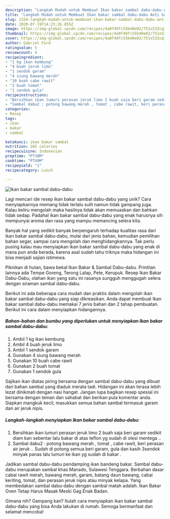 ```yaml
---
description: "Langkah Mudah untuk Membuat Ikan bakar sambal dabu-dabu Anti Gagal"
title: "Langkah Mudah untuk Membuat Ikan bakar sambal dabu-dabu Anti Gagal"
slug: 1324-langkah-mudah-untuk-membuat-ikan-bakar-sambal-dabu-dabu-anti-gagal
date: 2020-07-19T14:23:26.855Z
image: https://img-global.cpcdn.com/recipes/4a0f49fc55b40e02/751x532cq70/ikan-bakar-sambal-dabu-dabu-foto-resep-utama.jpg
thumbnail: https://img-global.cpcdn.com/recipes/4a0f49fc55b40e02/751x532cq70/ikan-bakar-sambal-dabu-dabu-foto-resep-utama.jpg
cover: https://img-global.cpcdn.com/recipes/4a0f49fc55b40e02/751x532cq70/ikan-bakar-sambal-dabu-dabu-foto-resep-utama.jpg
author: Gabriel Ford
ratingvalue: 5
reviewcount: 4
recipeingredient:
- "1 kg ikan kembung"
- "4 buah jeruk limo"
- "1 sendok garam"
- "4 siung bawang merah"
- "10 buah cabe rawit"
- "2 buah tomat"
- "1 sendok gula"
recipeinstructions:
- "Bersihkan ikan lumuri perasan jeruk limo 2 buah saja beri garam sedikit diam kan sebentar lalu bakar di atas teflon yg sudah di olesi mentega .."
- "Sambal dabu2 : potong bawang merah , tomat , cabe rawit, beri perasan air jeruk .. Sudah di potong semua beri garam, gula dan kasih 3sendok minyak panas lalu lumuri ke ikan yg sudah di bakar ."
categories:
- Resep
tags:
- ikan
- bakar
- sambal

katakunci: ikan bakar sambal 
nutrition: 265 calories
recipecuisine: Indonesian
preptime: "PT38M"
cooktime: "PT49M"
recipeyield: "1"
recipecategory: Lunch

---
```



![Ikan bakar sambal dabu-dabu](https://img-global.cpcdn.com/recipes/4a0f49fc55b40e02/751x532cq70/ikan-bakar-sambal-dabu-dabu-foto-resep-utama.jpg)

Lagi mencari ide resep ikan bakar sambal dabu-dabu yang unik? Cara menyiapkannya memang tidak terlalu sulit namun tidak gampang juga. Kalau keliru mengolah maka hasilnya tidak akan memuaskan dan bahkan tidak sedap. Padahal ikan bakar sambal dabu-dabu yang enak harusnya sih mempunyai aroma dan rasa yang mampu memancing selera kita.

Banyak hal yang sedikit banyak berpengaruh terhadap kualitas rasa dari ikan bakar sambal dabu-dabu, mulai dari jenis bahan, kemudian pemilihan bahan segar, sampai cara mengolah dan menghidangkannya. Tak perlu pusing kalau mau menyiapkan ikan bakar sambal dabu-dabu yang enak di mana pun anda berada, karena asal sudah tahu triknya maka hidangan ini bisa menjadi sajian istimewa.

Piknikan di hutan, bawa bekal Ikan Bakar &amp; Sambal Dabu-dabu. Printilan lainnya ada Tempe Goreng, Terong Lalap, Pete, Kerupuk. Resep Ikan Bakar Dabu-Dabu, olahan ikan yang satu ini rasanya sungguh menggugah selera dengan siraman sambal dabu-dabu.


Berikut ini ada beberapa cara mudah dan praktis dalam mengolah ikan bakar sambal dabu-dabu yang siap dikreasikan. Anda dapat membuat Ikan bakar sambal dabu-dabu memakai 7 jenis bahan dan 2 tahap pembuatan. Berikut ini cara dalam menyiapkan hidangannya.

<!--inarticleads1-->

##### Bahan-bahan dan bumbu yang diperlukan untuk menyiapkan Ikan bakar sambal dabu-dabu:

1. Ambil 1 kg ikan kembung
1. Ambil 4 buah jeruk limo
1. Ambil 1 sendok garam
1. Gunakan 4 siung bawang merah
1. Gunakan 10 buah cabe rawit
1. Gunakan 2 buah tomat
1. Gunakan 1 sendok gula


Sajikan ikan diatas piring bersama dengan sambal dabu-dabu yang dibuat dari bahan sambal yang diaduk merata tadi. Hidangan ini akan terasa lebih lezat dinikmati dengan nasi hangat. Jangan lupa bagikan resep spesial ini bersama dengan teman dan sahabat dan berikan pula komentar anda. Siapkan mangkuk kecil, masukkan semua bahan sambal termasuk garam dan air jeruk nipis. 

<!--inarticleads2-->

##### Langkah-langkah menyiapkan Ikan bakar sambal dabu-dabu:

1. Bersihkan ikan lumuri perasan jeruk limo 2 buah saja beri garam sedikit diam kan sebentar lalu bakar di atas teflon yg sudah di olesi mentega ..
1. Sambal dabu2 : potong bawang merah , tomat , cabe rawit, beri perasan air jeruk .. Sudah di potong semua beri garam, gula dan kasih 3sendok minyak panas lalu lumuri ke ikan yg sudah di bakar .


Jadikan sambal dabu-dabu pendamping ikan bandeng bakar. Sambal dabu-dabu merupakan sambal khas Manado, Sulawesi Tenggara. Berbahan dasar cabai rawit merah, bawang merah, garam, batang daun bawang, cabai keriting, tomat, dan perasan jeruk nipis atau minyak kelapa. Yang membedakan sambal dabu-dabu dengan sambal matah adalah. Ikan Bakar Oven Tetap Harus Masak Meski Gag Enak Badan. 

Gimana nih? Gampang kan? Itulah cara menyiapkan ikan bakar sambal dabu-dabu yang bisa Anda lakukan di rumah. Semoga bermanfaat dan selamat mencoba!
